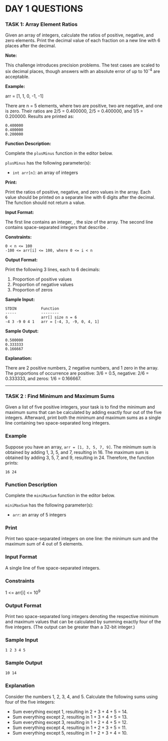 # DAY 1 QUESTIONS

### TASK 1: Array Element Ratios

Given an array of integers, calculate the ratios of positive, negative, and zero elements. Print the decimal value of each fraction on a new line with 6 places after the decimal.

**Note:**

This challenge introduces precision problems. The test cases are scaled to six decimal places, though answers with an absolute error of up to 10<sup>-4</sup> are acceptable.

**Example:**

arr = [1, 1, 0, -1, -1]

There are n = 5 elements, where two are positive, two are negative, and one is zero. Their ratios are 2/5 = 0.400000, 2/5 = 0.400000, and 1/5 = 0.200000. Results are printed as:

```
0.400000
0.400000
0.200000
```

**Function Description:**

Complete the `plusMinus` function in the editor below.

`plusMinus` has the following parameter(s):

- `int arr[n]`: an array of integers

**Print:**

Print the ratios of positive, negative, and zero values in the array. Each value should be printed on a separate line with 6 digits after the decimal. The function should not return a value.

**Input Format:**

The first line contains an integer, , the size of the array. The second line contains space-separated integers that describe .

**Constraints:**

```
0 < n <= 100
-100 <= arr[i] <= 100, where 0 <= i < n
```

**Output Format:**

Print the following 3 lines, each to 6 decimals:

1. Proportion of positive values
2. Proportion of negative values
3. Proportion of zeros

**Sample Input:**

```
STDIN           Function
-----           --------
6               arr[] size n = 6
-4 3 -9 0 4 1   arr = [-4, 3, -9, 0, 4, 1]
```

**Sample Output:**

```
0.500000
0.333333
0.166667
```

**Explanation:**

There are 2 positive numbers, 2 negative numbers, and 1 zero in the array. The proportions of occurrence are positive: 3/6 = 0.5, negative: 2/6 = 0.333333, and zeros: 1/6 = 0.166667.

---

### TASK 2 : Find Minimum and Maximum Sums

Given a list of five positive integers, your task is to find the minimum and maximum sums that can be calculated by adding exactly four out of the five integers. Afterward, print both the minimum and maximum sums as a single line containing two space-separated long integers.

### Example

Suppose you have an array, `arr = [1, 3, 5, 7, 9]`. The minimum sum is obtained by adding 1, 3, 5, and 7, resulting in 16. The maximum sum is obtained by adding 3, 5, 7, and 9, resulting in 24. Therefore, the function prints:

```
16 24
```

### Function Description

Complete the `miniMaxSum` function in the editor below.

`miniMaxSum` has the following parameter(s):

- `arr`: an array of 5 integers

### Print

Print two space-separated integers on one line: the minimum sum and the maximum sum of 4 out of 5 elements.

### Input Format

A single line of five space-separated integers.

### Constraints

1 <= arr[i] <= 10<sup>9</sup>

### Output Format

Print two space-separated long integers denoting the respective minimum and maximum values that can be calculated by summing exactly four of the five integers. (The output can be greater than a 32-bit integer.)

### Sample Input

```
1 2 3 4 5
```

### Sample Output

```
10 14
```

### Explanation

Consider the numbers 1, 2, 3, 4, and 5. Calculate the following sums using four of the five integers:

- Sum everything except 1, resulting in 2 + 3 + 4 + 5 = 14.
- Sum everything except 2, resulting in 1 + 3 + 4 + 5 = 13.
- Sum everything except 3, resulting in 1 + 2 + 4 + 5 = 12.
- Sum everything except 4, resulting in 1 + 2 + 3 + 5 = 11.
- Sum everything except 5, resulting in 1 + 2 + 3 + 4 = 10.
